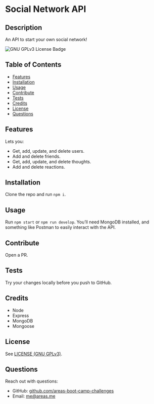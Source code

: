 # Social Network API
## Description
An API to start your own social network!

<!-- if appropriate, add a screenshot ![image-alt](image-url) -->

![GNU GPLv3 License Badge](https://img.shields.io/github/license/areas-boot-camp-challenges/18-social-network-api)


## Table of Contents
- [Features](#features)
- [Installation](#installation)
- [Usage](#usage)
- [Contribute](#contribute)
- [Tests](#tests)
- [Credits](#credits)
- [License](#license)
- [Questions](#questions)


## Features
Lets you:
- Get, add, update, and delete users.
- Add and delete friends.
- Get, add, update, and delete thoughts.
- Add and delete reactions.


## Installation
Clone the repo and run `npm i`.


## Usage
Run `npm start` or `npm run develop`. You’ll need MongoDB installed, and something like Postman to easily interact with the API.


## Contribute
Open a PR.


## Tests
Try your changes locally before you push to GitHub.


## Credits
- Node
- Express
- MongoDB
- Mongoose


## License
See [LICENSE (GNU GPLv3)](./LICENSE).


## Questions
Reach out with questions:

- GitHub: [github.com/areas-boot-camp-challenges](https://github.com/areas-boot-camp-challenges)
- Email: [me@areas.me](mailto:me@areas.me)
